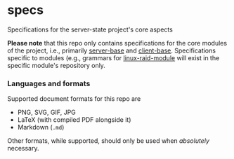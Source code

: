 # specs
Specifications for the server-state project's core aspects

**Please note** that this repo only contains specifications for the core modules of the project, i.e., primarily [server-base](https://github.com/server-state/server-base) and [client-base](https://github.com/server-state/client-base). Specifications specific to modules (e.g., grammars for [linux-raid-module](https://github.com/server-state/linux-raid-module) will exist in the specific module's repository only.

### Languages and formats
Supported document formats for this repo are

- PNG, SVG, GIF, JPG
- LaTeX (with compiled PDF alongside it)
- Markdown (`.md`)

Other formats, while supported, should only be used when *absolutely* necessary.
